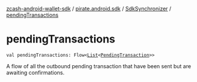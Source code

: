[zcash-android-wallet-sdk](../../index.md) / [pirate.android.sdk](../index.md) / [SdkSynchronizer](index.md) / [pendingTransactions](./pending-transactions.md)

# pendingTransactions

`val pendingTransactions: Flow<`[`List`](https://kotlinlang.org/api/latest/jvm/stdlib/kotlin.collections/-list/index.html)`<`[`PendingTransaction`](../../pirate.android.sdk.db.entity/-pending-transaction/index.md)`>>`

A flow of all the outbound pending transaction that have been sent but are awaiting
confirmations.

